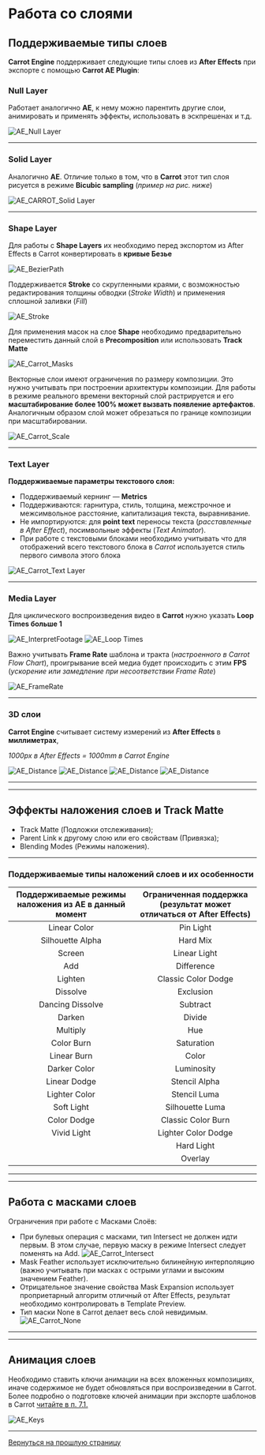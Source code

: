 # **Работа со слоями**

## Поддерживаемые типы слоев

**Carrot Engine** поддерживает следующие типы слоев из **After Effects** при экспорте с помощью **Carrot AE Plugin**:

### Null Layer

Работает аналогично **AE**, к нему можно парентить другие слои, анимировать и применять эффекты, использовать в эскпрешенах и т.д. 

![AE_Null Layer](_images/image101.png "Null Layer")

---

### Solid Layer
   Аналогично **АЕ**. Отличие только в том, что в **Carrot** этот тип слоя рисуется в режиме **Bicubic sampling** (*пример на рис. ниже*)

   ![AE_CARROT_Solid Layer](_images/image12.png "AE_CARROT_Solid Layer")

---

### Shape Layer
   Для работы с **Shape Layers** их необходимо перед экспортом из After Effects в Carrot конвертировать в **кривые Безье**

   ![AE_BezierPath](_images/image13.png "Convert to Bezier Path")

   Поддерживается **Stroke** со скругленными краями, с возможностью редактирования толщины обводки (*Stroke Width*) и применения сплошной заливки (*Fill*)

   ![AE_Stroke](_images/image14.png "Stroke")

   Для применения масок на слое **Shape** необходимо предварительно переместить данный слой в **Precomposition** или использовать **Track Matte**
   
   ![AE_Carrot_Masks](_images/image15.png "AE_Carrot_Masks") 

   Векторные слои имеют ограничения по размеру композиции. Это нужно учитывать при построении архитектуры композиции. Для работы в режиме реального времени векторный слой растрируется и его **масштабирование более 100% может вызвать появление артефактов**. Аналогичным образом слой может обрезаться по границе композиции при масштабировании.

   ![AE_Carrot_Scale](_images/image16.png "AE_Carrot_Scale")

---

### Text Layer
   **Поддерживаемые параметры текстового слоя:**
   - Поддерживаемый кернинг — **Metrics**
   - Поддерживаются: гарнитура, стиль, толщина, межстрочное и межсимвольное расстояние, капитализация текста, выравнивание.
   - Не импортируются: для **point text** переносы текста (*расставленные в After Effect*), посимвольные эффекты (*Text Animator*).
   - При работе с текстовыми блоками необходимо учитывать что для отображений всего текстового блока в *Carrot* используется стиль первого символа этого блока

   ![AE_Carrot_Text Layer](_images/image17.png "AE_Carrot_Text Layer")

---

### Media Layer
   Для циклического воспроизведения видео в **Carrot** нужно указать **Loop Times больше 1**

   ![AE_InterpretFootage](_images/image18.png "Interpret Footage")
   ![AE_Loop Times](_images/image19.png "Loop Times")
   
   Важно учитывать **Frame Rate** шаблона и тракта (*настроенного в Carrot Flow Chart*), проигрывание всей медиа будет происходить с этим **FPS** (*ускорение или замедление при несоответствии Frame Rate*)

   ![AE_FrameRate](_images/image110.png "Frame Rate")

---

### 3D слои

**Carrot Engine** считывает систему измерений из **After Effects** в **миллиметрах**, 

*1000px в After Effects = 1000mm в Carrot Engine*

![AE_Distance](_images/image111.png "Distance")
![AE_Distance](_images/image112.png "Distance")
![AE_Distance](_images/image113.png "Distance")
![AE_Distance](_images/image114.png "Distance")

---
---

## Эффекты наложения слоев и Track Matte

- Track Matte (Подложки отслеживания);
- Parent Link к другому слою или его свойствам (Привязка);
- Blending Modes (Режимы наложения).

---

### Поддерживаемые типы наложений слоев и их особенности

| Поддерживаемые режимы наложения из AE в данный момент | Ограниченная поддержка (результат может отличаться от After Effects) |
|:-----------------------------------------------------:|:--------------------------------------------------------------------:|
|  Linear Color | Pin Light |
| Silhouette Alpha | Hard Mix |
| Screen | Linear Light |
| Add | Difference |
| Lighten | Classic Color Dodge |
| Dissolve | Exclusion |
| Dancing Dissolve | Subtract |
| Darken | Divide |
| Multiply | Hue |
| Color Burn | Saturation |
| Linear Burn | Color |
| Darker Color | Luminosity |
| Linear Dodge | Stencil Alpha |
| Lighter Color | Stencil Luma |
| Soft Light | Silhouette Luma |
| Color Dodge | Classic Color Burn |
| Vivid Light | Lighter Color Dodge |
| | Hard Light |
| | Overlay |

---
---

## Работа с масками слоев

Ограничения при работе с Масками Слоёв:

- При булевых операция с масками, тип Intersect не должен идти первым. В этом случае, первую маску в режиме Intersect следует поменять на Add.
![AE_Carrot_Intersect](_images/image115.png "Intersect")
- Мask Feather использует исключительно билинейную интерполяцию (важно учитывать при масках с острыми углами и высоким значением Feather).
- Отрицательное значение свойства Мask Expansion использует проприетарный алгоритм отличный от After Effects, результат необходимо контролировать в Template Preview.
- Тип маски None в Carrot делает весь слой невидимым.
![AE_Carrot_None](_images/image116.png "Mask - None")

---
---

## Анимация слоев

Необходимо ставить ключи анимации на всех вложенных композициях, иначе содержимое не будет обновляться при воспроизведении в Carrot. Более подробно о подготовке ключей анимации при экспорте шаблонов в Сarrot [читайте в п. 7.1.](export.md)

![AE_Keys](_images/image117.png "Keys")

---

[Вернуться на прошлую страницу](user-guide.md)